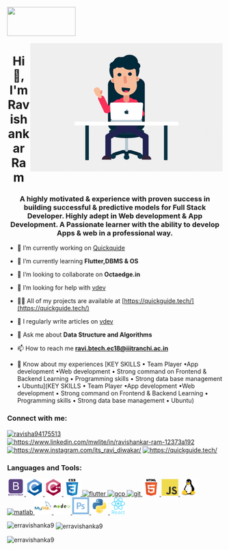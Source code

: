   <a href="https://www.teacheron.com/tutor-profile/44Ct?r=44Ct" target="_blank" style="display: inline-block;"><img src="https://www.teacheron.com/resources/assets/img/badges/viewMyProfile.png" style="width: 160px !important; height: 68px !important"></a>  
  
 <img align="right" alt="GIF" src="https://github.com/HotuRam/HotuRam/blob/main/hello.gif?raw=true" width="450" height="300" />
<!--  <img align="right" alt="GIF" src="https://github.com/HotuRam/HotuRam/blob/main/welcome.gif?raw=true" width="500" height="220" /> -->

<h1 align="center">Hi 👋, I'm Ravishankar Ram</h1>
<h3 align="center">A highly motivated & experience with proven success in building successful & predictive models for Full Stack Developer. Highly adept in Web development & App Development. A Passionate learner with the ability to develop Apps & web in a professional way.</h3>

- 🔭 I’m currently working on [Quickquide](https://quickguide.tech/)

- 🌱 I’m currently learning **Flutter,DBMS & OS**

- 👯 I’m looking to collaborate on **Octaedge.in**

- 🤝 I’m looking for help with [vdev](https://github.com/vdev-in)

- 👨‍💻 All of my projects are available at [https://quickguide.tech/](https://quickguide.tech/)

- 📝 I regularly write articles on [vdev](vdev)

- 💬 Ask me about **Data Structure and Algorithms**

- 📫 How to reach me **ravi.btech.ec18@iiitranchi.ac.in**

- 📄 Know about my experiences [KEY SKILLS • Team Player •App development •Web development • Strong command on Frontend & Backend Learning • Programming skills • Strong data base management • Ubuntu](KEY SKILLS • Team Player •App development •Web development • Strong command on Frontend & Backend Learning • Programming skills • Strong data base management • Ubuntu)

<h3 align="left">Connect with me:</h3>
<p align="left">
<a href="https://twitter.com/ravisha94175513" target="blank"><img align="center" src="https://raw.githubusercontent.com/rahuldkjain/github-profile-readme-generator/master/src/images/icons/Social/twitter.svg" alt="ravisha94175513" height="30" width="40" /></a>
<a href="https://linkedin.com/in/https://www.linkedin.com/mwlite/in/ravishankar-ram-12373a192" target="blank"><img align="center" src="https://raw.githubusercontent.com/rahuldkjain/github-profile-readme-generator/master/src/images/icons/Social/linked-in-alt.svg" alt="https://www.linkedin.com/mwlite/in/ravishankar-ram-12373a192" height="30" width="40" /></a>
<a href="https://instagram.com/https://www.instagram.com/its_ravi_diwakar/" target="blank"><img align="center" src="https://raw.githubusercontent.com/rahuldkjain/github-profile-readme-generator/master/src/images/icons/Social/instagram.svg" alt="https://www.instagram.com/its_ravi_diwakar/" height="30" width="40" /></a>
<a href="https://dribbble.com/https://quickguide.tech/" target="blank"><img align="center" src="https://raw.githubusercontent.com/rahuldkjain/github-profile-readme-generator/master/src/images/icons/Social/dribbble.svg" alt="https://quickguide.tech/" height="30" width="40" /></a>
</p>

<h3 align="left">Languages and Tools:</h3>
<p align="left"> <a href="https://getbootstrap.com" target="_blank"> <img src="https://raw.githubusercontent.com/devicons/devicon/master/icons/bootstrap/bootstrap-plain-wordmark.svg" alt="bootstrap" width="40" height="40"/> </a> <a href="https://www.cprogramming.com/" target="_blank"> <img src="https://raw.githubusercontent.com/devicons/devicon/master/icons/c/c-original.svg" alt="c" width="40" height="40"/> </a> <a href="https://www.w3schools.com/cpp/" target="_blank"> <img src="https://raw.githubusercontent.com/devicons/devicon/master/icons/cplusplus/cplusplus-original.svg" alt="cplusplus" width="40" height="40"/> </a> <a href="https://www.w3schools.com/css/" target="_blank"> <img src="https://raw.githubusercontent.com/devicons/devicon/master/icons/css3/css3-original-wordmark.svg" alt="css3" width="40" height="40"/> </a> <a href="https://flutter.dev" target="_blank"> <img src="https://www.vectorlogo.zone/logos/flutterio/flutterio-icon.svg" alt="flutter" width="40" height="40"/> </a> <a href="https://cloud.google.com" target="_blank"> <img src="https://www.vectorlogo.zone/logos/google_cloud/google_cloud-icon.svg" alt="gcp" width="40" height="40"/> </a> <a href="https://git-scm.com/" target="_blank"> <img src="https://www.vectorlogo.zone/logos/git-scm/git-scm-icon.svg" alt="git" width="40" height="40"/> </a> <a href="https://www.w3.org/html/" target="_blank"> <img src="https://raw.githubusercontent.com/devicons/devicon/master/icons/html5/html5-original-wordmark.svg" alt="html5" width="40" height="40"/> </a> <a href="https://developer.mozilla.org/en-US/docs/Web/JavaScript" target="_blank"> <img src="https://raw.githubusercontent.com/devicons/devicon/master/icons/javascript/javascript-original.svg" alt="javascript" width="40" height="40"/> </a> <a href="https://www.linux.org/" target="_blank"> <img src="https://raw.githubusercontent.com/devicons/devicon/master/icons/linux/linux-original.svg" alt="linux" width="40" height="40"/> </a> <a href="https://www.mathworks.com/" target="_blank"> <img src="https://upload.wikimedia.org/wikipedia/commons/2/21/Matlab_Logo.png" alt="matlab" width="40" height="40"/> </a> <a href="https://www.mysql.com/" target="_blank"> <img src="https://raw.githubusercontent.com/devicons/devicon/master/icons/mysql/mysql-original-wordmark.svg" alt="mysql" width="40" height="40"/> </a> <a href="https://nodejs.org" target="_blank"> <img src="https://raw.githubusercontent.com/devicons/devicon/master/icons/nodejs/nodejs-original-wordmark.svg" alt="nodejs" width="40" height="40"/> </a> <a href="https://www.photoshop.com/en" target="_blank"> <img src="https://raw.githubusercontent.com/devicons/devicon/master/icons/photoshop/photoshop-line.svg" alt="photoshop" width="40" height="40"/> </a> <a href="https://www.python.org" target="_blank"> <img src="https://raw.githubusercontent.com/devicons/devicon/master/icons/python/python-original.svg" alt="python" width="40" height="40"/> </a> <a href="https://reactjs.org/" target="_blank"> <img src="https://raw.githubusercontent.com/devicons/devicon/master/icons/react/react-original-wordmark.svg" alt="react" width="40" height="40"/> </a> </p>

<p><img align="left" src="https://github-readme-stats.vercel.app/api/top-langs?username=erravishanka9&show_icons=true&locale=en&layout=compact" alt="erravishanka9" /></p>

<p>&nbsp;<img align="center" src="https://github-readme-stats.vercel.app/api?username=erravishanka9&show_icons=true&locale=en" alt="erravishanka9" /></p>

<p><img align="center" src="https://github-readme-streak-stats.herokuapp.com/?user=erravishanka9&" alt="erravishanka9" /></p>

